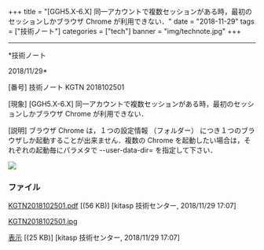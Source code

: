 ﻿+++
title = "[GGH5.X-6.X] 同一アカウントで複数セッションがある時，最初のセッションしかブラウザ Chrome が利用できない．"
date = "2018-11-29"
tags = ["技術ノート"]
categories = ["tech"]
banner = "img/technote.jpg"
+++

-----------------------------------------------------------------------------------------------------------------------------

*技術ノート

2018/11/29*


[番号]
技術ノート KGTN 2018102501

[現象]
[GGH5.X-6.X]
同一アカウントで複数セッションがある時，最初のセッションしかブラウザ
Chrome が利用できない．

[説明]
ブラウザ Chrome は，１つの設定情報 （フォルダー）
につき１つのブラウザしか起動することが出来ません．複数の Chrome
を起動したい場合は，それぞれの起動毎にパラメタで --user-data-dir=
を指定して下さい．

![](http://techreport.kitasp.net/attachments/download/4203/KGTN2018102501.jpg)


### ファイル

 
 


[KGTN2018102501.pdf](http://techreport.kitasp.net/attachments/download/4202/KGTN2018102501.pdf)
 [(56 KB)] [kitasp 技術センター, 2018/11/29
17:07]

[KGTN2018102501.jpg](http://techreport.kitasp.net/attachments/download/4203/KGTN2018102501.jpg)

[表示](http://techreport.kitasp.net/attachments/4203/KGTN2018102501.jpg "表示")
 [(25 KB)] [kitasp 技術センター, 2018/11/29
17:07]


 


 

